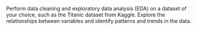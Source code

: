 Perform data cleaning and exploratory data analysis (EDA) on a dataset of your choice, such as the Titanic dataset from Kaggle. Explore the relationships between variables and identify patterns and trends in the data.  
